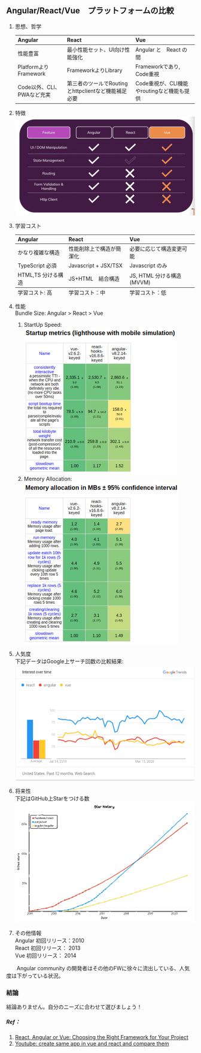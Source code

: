 ## Angular/React/Vue　プラットフォームの比較


1. 思想、哲学  


   <table>
      <thead>
         <tr>
            <th>Angular</th>
            <th>React</th>
            <th>Vue</th>
         </tr>
      </thead>
      <tbody>
         <tr>
            <td>性能豊富</td>
            <td>最小性能セット、UI向け性能強化</td>
            <td>Angular と　React の間</td>
         </tr>
         <tr>
            <td>PlatformよりFramework</td>
            <td>FrameworkよりLibrary</td>
            <td>Frameworkであり, Code重視</td>
         </tr>
         <tr>
            <td>Code以外、CLI、PWAなど充実</td>
            <td>第三者のツールでRoutingとhttpclientなど機能補足必要</td>
            <td>Code重視が、CLI機能やroutingなど機能も提供</td>
         </tr>
      </tbody>
      
   </table>
   
2. 特徴
   ![Feature comparation](an_re_vu_sources/performance_comp.jpg)
3. 学習コスト  
  

   <table>
      <thead>
         <tr>
            <th>Angular</th>
            <th>React</th>
            <th>Vue</th>
         <tr>
      </thead>
      <tbody>
         <tr>
            <td>かなり複雑な構造</td>
            <td>性能削除上で構造が簡潔化</td>
            <td>必要に応じて構造変更可能</td>
         </tr>
         <tr>
            <td>TypeScript 必須</td>
            <td>Javascript + JSX/TSX</td>
            <td>Javascript のみ</td>
         </tr>
         <tr>
            <td>HTML,TS 分ける構造</td>
            <td>JS+HTML　結合構造</td>
            <td>JS, HTML 分ける構造(MVVM)</td>
         </tr>
      </tbody>
      <tfoot>
         <tr>
            <td>学習コスト: 高</td>
            <td>学習コスト：中</td>
            <td>学習コスト：低</td>
         </tr>
      
      </tfoot>
   </table>

4. 性能  
   Bundle Size: Angular > React > Vue  
   1. StartUp Speed:  
   ![Startupスピード](an_re_vu_sources/startup_metrics.png)
   1. Memory Allocation:  
   ![Memory Allocation](an_re_vu_sources/memory_allocation.png)
5. 人気度  
   下記データはGoogle上サーチ回数の比較結果:
   ![google search result](an_re_vu_sources/framework_trends.png)
6. 将来性  
   下記はGitHub上Starをつける数  
   ![github star history](an_re_vu_sources/frameworks_star_history.png)
7. その他情報  
   Angular 初回リリース：2010   
   React 初回リリース： 2013  
   Vue 初回リリース： 2014  

　　Angular community の開発者はその他のFWに徐々に流出している、人気度は下がっている状況。
     
   

### 結論

結論ありません。自分のニーズに合わせて選びましょう！

##### Ref：
 
1. [React, Angular or Vue: Choosing the Right Framework for Your Project](https://leanylabs.com/blog/react-angular-vue/)
2. [Youtube: create same app in vue and react and compare them](https://medium.com/javascript-in-plain-english/i-created-the-exact-same-app-in-react-and-vue-here-are-the-differences-e9a1ae8077fd)

